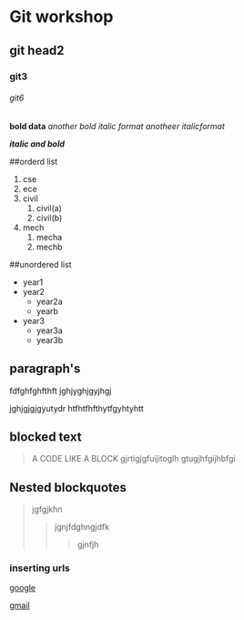 # Git workshop
## git head2
### git3
###### git6
**bold  data**
_another bold_
*italic format*
_anotheer italicformat_

_**italic and bold**_

##orderd list
1. cse
2. ece
3. civil
   1. civil(a)
   2. civil(b)
4. mech   
   1. mecha
   2. mechb 
    
    
##unordered list
-  year1
-  year2
      *  year2a
      *  yearb
-  year3
      *  year3a
      *  year3b
      
      
## paragraph's    
  fdfghfghfthft
  jghjyghjgyjhgj
      
  jghjgjgjgyutydr
  htfhtfhfthytfgyhtyhtt
  
 ## blocked text 
> A CODE LIKE A BLOCK gjrtigjgfuijitoglh
 gtugjhfgijhbfgi
 
 ## Nested blockquotes
 >jgfgjkhn
 >>jgnjfdghngjdfk
 >>>gjnfjh
 
 ### inserting urls
 [google](https://www.google.com/)
 
 [gmail](https://www.gmail.com/)
      
